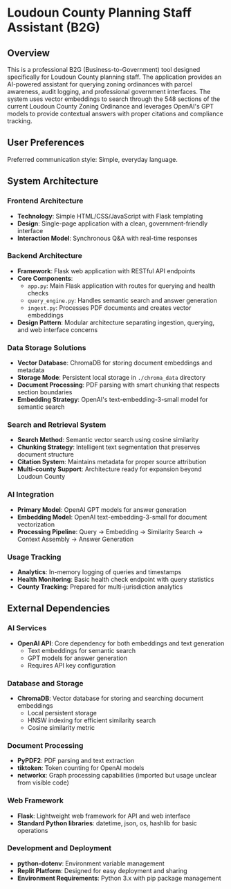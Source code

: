 # Loudoun County Planning Staff Assistant (B2G)

## Overview

This is a professional B2G (Business-to-Government) tool designed specifically for Loudoun County planning staff. The application provides an AI-powered assistant for querying zoning ordinances with parcel awareness, audit logging, and professional government interfaces. The system uses vector embeddings to search through the 548 sections of the current Loudoun County Zoning Ordinance and leverages OpenAI's GPT models to provide contextual answers with proper citations and compliance tracking.

## User Preferences

Preferred communication style: Simple, everyday language.

## System Architecture

### Frontend Architecture
- **Technology**: Simple HTML/CSS/JavaScript with Flask templating
- **Design**: Single-page application with a clean, government-friendly interface
- **Interaction Model**: Synchronous Q&A with real-time responses

### Backend Architecture
- **Framework**: Flask web application with RESTful API endpoints
- **Core Components**:
  - `app.py`: Main Flask application with routes for querying and health checks
  - `query_engine.py`: Handles semantic search and answer generation
  - `ingest.py`: Processes PDF documents and creates vector embeddings
- **Design Pattern**: Modular architecture separating ingestion, querying, and web interface concerns

### Data Storage Solutions
- **Vector Database**: ChromaDB for storing document embeddings and metadata
- **Storage Mode**: Persistent local storage in `./chroma_data` directory
- **Document Processing**: PDF parsing with smart chunking that respects section boundaries
- **Embedding Strategy**: OpenAI's text-embedding-3-small model for semantic search

### Search and Retrieval System
- **Search Method**: Semantic vector search using cosine similarity
- **Chunking Strategy**: Intelligent text segmentation that preserves document structure
- **Citation System**: Maintains metadata for proper source attribution
- **Multi-county Support**: Architecture ready for expansion beyond Loudoun County

### AI Integration
- **Primary Model**: OpenAI GPT models for answer generation
- **Embedding Model**: OpenAI text-embedding-3-small for document vectorization
- **Processing Pipeline**: Query → Embedding → Similarity Search → Context Assembly → Answer Generation

### Usage Tracking
- **Analytics**: In-memory logging of queries and timestamps
- **Health Monitoring**: Basic health check endpoint with query statistics
- **County Tracking**: Prepared for multi-jurisdiction analytics

## External Dependencies

### AI Services
- **OpenAI API**: Core dependency for both embeddings and text generation
  - Text embeddings for semantic search
  - GPT models for answer generation
  - Requires API key configuration

### Database and Storage
- **ChromaDB**: Vector database for storing and searching document embeddings
  - Local persistent storage
  - HNSW indexing for efficient similarity search
  - Cosine similarity metric

### Document Processing
- **PyPDF2**: PDF parsing and text extraction
- **tiktoken**: Token counting for OpenAI models
- **networkx**: Graph processing capabilities (imported but usage unclear from visible code)

### Web Framework
- **Flask**: Lightweight web framework for API and web interface
- **Standard Python libraries**: datetime, json, os, hashlib for basic operations

### Development and Deployment
- **python-dotenv**: Environment variable management
- **Replit Platform**: Designed for easy deployment and sharing
- **Environment Requirements**: Python 3.x with pip package management